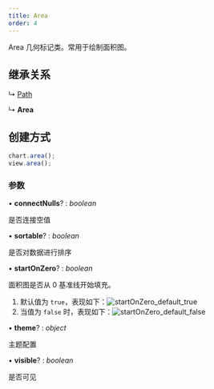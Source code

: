 ```yaml
---
title: Area
order: 4
---
```


Area 几何标记类。常用于绘制面积图。

<a name="b821e2f0"></a>

## 继承关系

↳ [Path](./path)

↳ **Area**

<a name="d3474432"></a>

## 创建方式

```typescript
chart.area();
view.area();
```

<a name="3d0a2df9"></a>

### 参数

• **connectNulls**? : _boolean_

是否连接空值

• **sortable**? : _boolean_

是否对数据进行排序

• **startOnZero**? : _boolean_

面积图是否从 0 基准线开始填充。

1. 默认值为 `true`，表现如下：![startOnZero_default_true](https://gw.alipayobjects.com/zos/rmsportal/ZQqwUCczalrKqGgagOVp.png#align=left&display=inline&height=500&margin=%5Bobject%20Object%5D&originHeight=500&originWidth=800&status=done&style=none&width=800)
2. 当值为 `false` 时，表现如下：![startOnZero_default_false](https://gw.alipayobjects.com/zos/rmsportal/yPswkaXvUpCYOdhocGwB.png#align=left&display=inline&height=500&margin=%5Bobject%20Object%5D&originHeight=500&originWidth=800&status=done&style=none&width=800)

• **theme**? : _object_

主题配置

• **visible**? : _boolean_

是否可见
